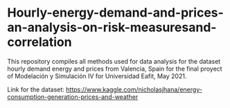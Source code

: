 # Hourly-energy-demand-and-prices-an-analysis-on-risk-measuresand-correlation
This repository compiles all methods used for data analysis for the dataset hourly demand energy and prices from Valencia, Spain for the final proyect of Modelación y Simulación IV for Universidad Eafit, May 2021.


Link for the dataset: https://www.kaggle.com/nicholasjhana/energy-consumption-generation-prices-and-weather
